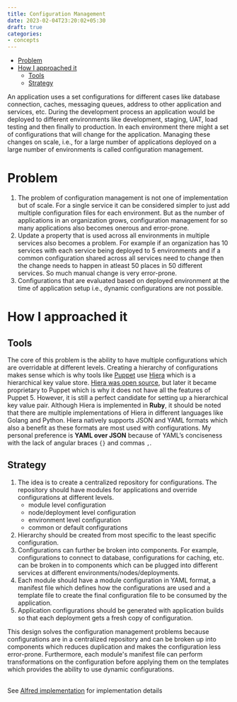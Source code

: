 ```yaml
---
title: Configuration Management
date: 2023-02-04T23:20:02+05:30
draft: true
categories:
- concepts
---
```


<!-- TOC -->
* [Problem](#problem)
* [How I approached it](#how-i-approached-it)
  * [Tools](#tools)
  * [Strategy](#strategy)
<!-- TOC -->

An application uses a set configurations for different cases like database connection, caches, messaging queues, address to other application and services, etc.
During the development process an application would be deployed to different environments like development, staging, UAT, load testing and then finally to production.
In each environment there might a set of configurations that will change for the application. Managing these changes on scale, i.e., for a large number of applications deployed on a large number of environments is called configuration management.

# Problem

1. The problem of configuration management is not one of implementation but of scale. For a single service it can be considered simpler to just add multiple configuration files for each environment. But as the number of applications in an organization grows, configuration management for so many applications also becomes onerous and error-prone.
2. Update a property that is used across all environments in multiple services also becomes a problem. For example if an organization has 10 services with each service being deployed to 5 environments and if a common configuration shared across all services need to change then the change needs to happen in atleast 50 places in 50 different services. So much manual change is very error-prone.
3. Configurations that are evaluated based on deployed environment at the time of application setup i.e., dynamic configurations are not possible.


# How I approached it

## Tools

The core of this problem is the ability to have multiple configurations which are overridable at different levels. Creating a hierarchy of configurations makes sense which is why tools like [Puppet](https://www.puppet.com) use [Hiera](https://www.puppet.com/docs/puppet/7/hiera_intro.html#hiera_intro) which is a hierarchical key value store.
[Hiera was open source](https://github.com/puppetlabs/hiera), but later it became proprietary to Puppet which is why it does not have all the features of Puppet 5. However, it is still a perfect candidate for setting up a hierarchical key value pair. Although Hiera is implemented in **Ruby**, it should be noted that there are multiple implementations of Hiera in different languages like Golang and Python.
Hiera natively supports JSON and YAML formats which also a benefit as these formats are most used with configurations. My personal preference is **YAML over JSON** because of YAML’s conciseness with the lack of angular braces `{}` and commas `,`.

## Strategy
1. The idea is to create a centralized repository for configurations. The repository should have modules for applications and override configurations at different levels.
   * module level configuration
   * node/deployment level configuration
   * environment level configuration
   * common or default configurations
2. Hierarchy should be created from most specific to the least specific configuration.
3. Configurations can further be broken into components. For example, configurations to connect to database, configurations for caching, etc. can be broken in to components which can be plugged into different services at different environments/nodes/deployments.
4. Each module should have a module configuration in YAML format, a manifest file which defines how the configurations are used and a template file to create the final configuration file to be consumed by the application.
5. Application configurations should be generated with application builds so that each deployment gets a fresh copy of configuration.
 
This design solves the configuration management problems because configurations are in a centralized repository and can be broken up into components which reduces duplication and makes the configuration less error-prone. Furthermore, each module's manifest file can perform transformations on the configuration before applying them on the templates which provides the ability to use dynamic configurations.




<br/> See [Alfred implementation](/samyak/alfred) for implementation details
